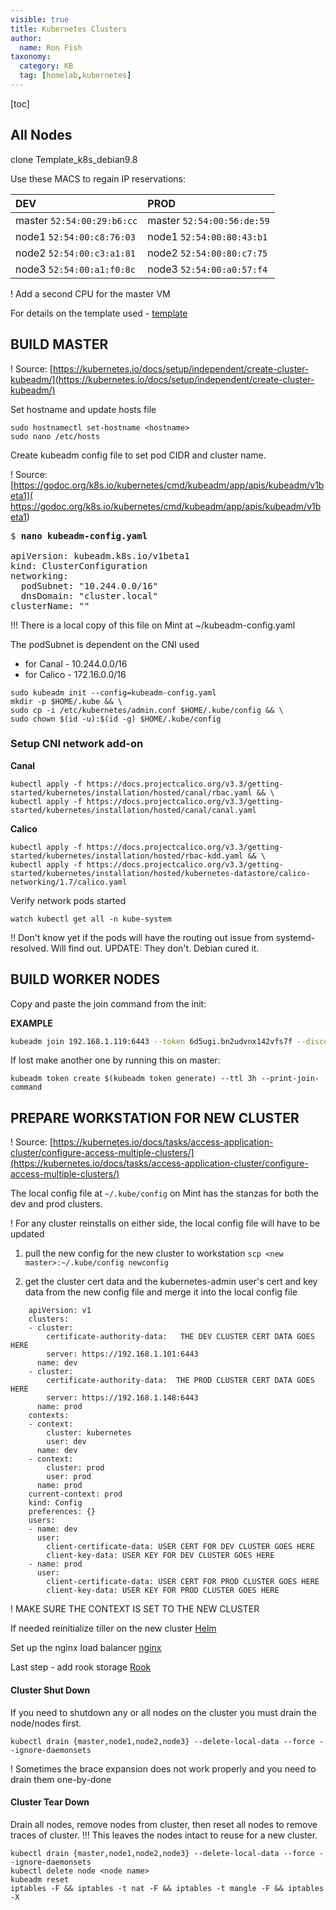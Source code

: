 ```yaml
---
visible: true
title: Kubernetes Clusters
author:
  name: Ron Fish
taxonomy:
  category: KB
  tag: [homelab,kubernetes]
---
```

[toc]
## All Nodes

clone Template_k8s_debian9.8

Use these MACS to regain IP reservations:

DEV                       |PROD
:-------------------------|:------------------------
master `52:54:00:29:b6:cc`  |master `52:54:00:56:de:59`
node1 `52:54:00:c8:76:03`   |node1 `52:54:00:80:43:b1`
node2 `52:54:00:c3:a1:81`   |node2 `52:54:00:80:c7:75`
node3 `52:54:00:a1:f0:8c`   |node3 `52:54:00:a0:57:f4`

! Add a second CPU for the master VM

For details on the template used - [template](../template)


## BUILD MASTER

! Source:  [https://kubernetes.io/docs/setup/independent/create-cluster-kubeadm/](https://kubernetes.io/docs/setup/independent/create-cluster-kubeadm/)

Set hostname and update hosts file
```
sudo hostnamectl set-hostname <hostname>
sudo nano /etc/hosts
```

Create kubeadm config file to set pod CIDR and cluster name.

! Source:  [https://godoc.org/k8s.io/kubernetes/cmd/kubeadm/app/apis/kubeadm/v1beta1]( https://godoc.org/k8s.io/kubernetes/cmd/kubeadm/app/apis/kubeadm/v1beta1)
<pre>
$ <b>nano kubeadm-config.yaml</b>

apiVersion: kubeadm.k8s.io/v1beta1
kind: ClusterConfiguration
networking:
  podSubnet: "10.244.0.0/16"
  dnsDomain: "cluster.local"
clusterName: "<prod/dev>"
</pre>

!!! There is a local copy of this file on Mint at ~/kubeadm-config.yaml

The podSubnet is dependent on the CNI used
- for Canal - 10.244.0.0/16
- for Calico - 172.16.0.0/16
```
sudo kubeadm init --config=kubeadm-config.yaml
mkdir -p $HOME/.kube && \
sudo cp -i /etc/kubernetes/admin.conf $HOME/.kube/config && \
sudo chown $(id -u):$(id -g) $HOME/.kube/config
```

### Setup CNI network add-on


**Canal**
```
kubectl apply -f https://docs.projectcalico.org/v3.3/getting-started/kubernetes/installation/hosted/canal/rbac.yaml && \
kubectl apply -f https://docs.projectcalico.org/v3.3/getting-started/kubernetes/installation/hosted/canal/canal.yaml
```

**Calico**
```
kubectl apply -f https://docs.projectcalico.org/v3.3/getting-started/kubernetes/installation/hosted/rbac-kdd.yaml && \
kubectl apply -f https://docs.projectcalico.org/v3.3/getting-started/kubernetes/installation/hosted/kubernetes-datastore/calico-networking/1.7/calico.yaml
```

Verify network pods started
```
watch kubectl get all -n kube-system
```

!! Don't know yet if the pods will have the routing out issue from systemd-resolved. Will find out. UPDATE:  They don't. Debian cured it.

## BUILD WORKER NODES

Copy and paste the join command from the init:

**EXAMPLE**
```bash
kubeadm join 192.168.1.119:6443 --token 6d5ugi.bn2udvnx142vfs7f --discovery-token-ca-cert-hash sha256:11738d669e02f9ea6858ba7b90aba5db6e5cb7596baedf7699df9e0da946b4f0
```

If lost make another one by running this on master:
```
kubeadm token create $(kubeadm token generate) --ttl 3h --print-join-command
```
## PREPARE WORKSTATION FOR NEW CLUSTER

! Source:	[https://kubernetes.io/docs/tasks/access-application-cluster/configure-access-multiple-clusters/](https://kubernetes.io/docs/tasks/access-application-cluster/configure-access-multiple-clusters/)

The local config file at `~/.kube/config` on Mint has the stanzas for both the dev and prod clusters.

! For any cluster reinstalls on either side, the local config file will have to be updated

1. pull the new config for the new cluster to workstation
`scp <new master>:~/.kube/config newconfig`

2. get the cluster cert data and the kubernetes-admin user's cert and key data from the new config file and merge it into the local config file

```
	apiVersion: v1
	clusters:
	- cluster:
		certificate-authority-data:   THE DEV CLUSTER CERT DATA GOES HERE
		server: https://192.168.1.101:6443
	  name: dev
	- cluster:
		certificate-authority-data:  THE PROD CLUSTER CERT DATA GOES HERE
		server: https://192.168.1.148:6443
	  name: prod
	contexts:
	- context:
		cluster: kubernetes
		user: dev
	  name: dev
	- context:
		cluster: prod
		user: prod
	  name: prod
	current-context: prod
	kind: Config
	preferences: {}
	users:
	- name: dev
	  user:
		client-certificate-data: USER CERT FOR DEV CLUSTER GOES HERE
		client-key-data: USER KEY FOR DEV CLUSTER GOES HERE
	- name: prod
	  user:
		client-certificate-data: USER CERT FOR PROD CLUSTER GOES HERE
		client-key-data: USER KEY FOR PROD CLUSTER GOES HERE
```
! MAKE SURE THE CONTEXT IS SET TO THE NEW CLUSTER

If needed reinitialize tiller on the new cluster [Helm](./helm)

Set up the nginx load balancer [nginx](./nginx)


Last step - add rook storage [Rook](./rook)

#### Cluster Shut Down
If you need to shutdown any or all nodes on the cluster you must drain the node/nodes first.
```
kubectl drain {master,node1,node2,node3} --delete-local-data --force --ignore-daemonsets
```
! Sometimes the brace expansion does not work properly and you need to drain them one-by-done

#### Cluster Tear Down
Drain all nodes, remove nodes from cluster, then reset all nodes to remove traces of cluster.
!!! This leaves the nodes intact to reuse for a new cluster.
```
kubectl drain {master,node1,node2,node3} --delete-local-data --force --ignore-daemonsets
kubectl delete node <node name>
kubeadm reset
iptables -F && iptables -t nat -F && iptables -t mangle -F && iptables -X
```
